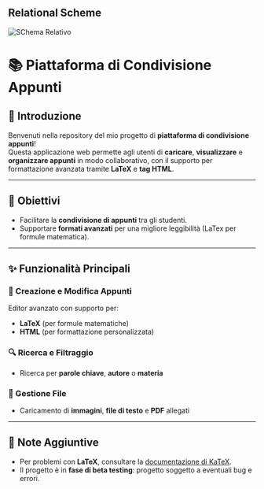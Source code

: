 ## Relational Scheme
![SChema Relativo](https://github.com/user-attachments/assets/e4d64b81-ff86-46eb-9226-33b2e135fac4)
# 📚 Piattaforma di Condivisione Appunti

## 📌 Introduzione
Benvenuti nella repository del mio progetto di **piattaforma di condivisione appunti**!  
Questa applicazione web permette agli utenti di **caricare**, **visualizzare** e **organizzare appunti** in modo collaborativo, con il supporto per formattazione avanzata tramite **LaTeX** e **tag HTML**.

---

## 🎯 Obiettivi

- Facilitare la **condivisione di appunti** tra gli studenti.
- Supportare **formati avanzati** per una migliore leggibilità (LaTex per formule matematica).  

---

## ✨ Funzionalità Principali

### 📝 Creazione e Modifica Appunti
Editor avanzato con supporto per:
- **LaTeX** (per formule matematiche)
- **HTML** (per formattazione personalizzata)

### 🔍 Ricerca e Filtraggio
- Ricerca per **parole chiave**, **autore** o **materia**

### 📂 Gestione File
- Caricamento di **immagini**, **file di testo** e **PDF**  allegati

---

## 📌 Note Aggiuntive

- Per problemi con **LaTeX**, consultare la [documentazione di KaTeX](https://katex.org/docs/).
- Il progetto è in **fase di beta testing**: progetto soggetto a eventuali bug e errori. 

